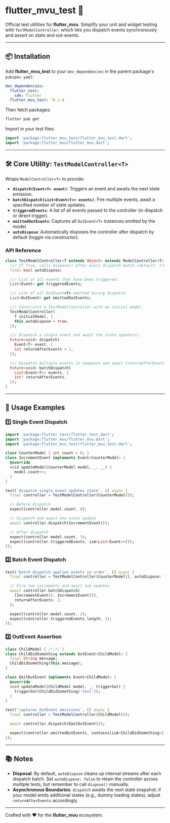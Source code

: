 # flutter_mvu_test 🧪

Official test utilities for **flutter_mvu**. Simplify your unit and widget testing with `TestModelController`, which lets you dispatch events synchronously and assert on state and out-events.

---

## 📦 Installation

Add **flutter_mvu_test** to your `dev_dependencies` in the parent package's `pubspec.yaml`:

```yaml
dev_dependencies:
  flutter_test:
    sdk: flutter
  flutter_mvu_test: ^0.1.0
```

Then fetch packages:

```bash
flutter pub get
```

Import in your test files:

```dart
import 'package:flutter_mvu_test/flutter_mvu_test.dart';
import 'package:flutter_mvu/flutter_mvu.dart';
```

---

## 🛠️ Core Utility: `TestModelController<T>`

Wraps `ModelController<T>` to provide:

- **`dispatch(Event<T> event)`**: Triggers an event and awaits the next state emission.
- **`batchDispatch(List<Event<T>> events)`**: Fire multiple events, await a specified number of state updates.
- **`triggeredEvents`**: A list of all events passed to the controller (in dispatch or direct trigger).
- **`emittedOutEvents`**: Captures all `OutEvent<T>` instances emitted by the model.
- **`autoDispose`**: Automatically disposes the controller after dispatch by default (toggle via constructor).

### API Reference

```dart
class TestModelController<T extends Object> extends ModelController<T> {
  /// If true, calls dispose() after every dispatch batch (default: true).
  final bool autoDispose;

  /// List of all events that have been triggered.
  List<Event> get triggeredEvents;

  /// List of all OutEvent<T> emitted during dispatch.
  List<OutEvent> get emittedOutEvents;

  /// Constructs a TestModelController with an initial model.
  TestModelController(
    T initialModel, {
    this.autoDispose = true,
  });

  /// Dispatch a single event and await the state update(s).
  Future<void> dispatch(
    Event<T> event, {
    int returnAfterEvents = 1,
  });

  /// Dispatch multiple events in sequence and await [returnAfterEvents] updates.
  Future<void> batchDispatch(
    List<Event<T>> events, {
    int? returnAfterEvents,
  });
}
```

---

## 🚀 Usage Examples

### 1️⃣ Single Event Dispatch

```dart
import 'package:flutter_test/flutter_test.dart';
import 'package:flutter_mvu/flutter_mvu.dart';
import 'package:flutter_mvu_test/flutter_mvu_test.dart';

class CounterModel { int count = 0; }
class IncrementEvent implements Event<CounterModel> {
  @override
  void updateModel(CounterModel model, _, __) {
    model.count++;
  }
}

test('dispatch single event updates state', () async {
  final controller = TestModelController(CounterModel());

  // Before dispatch
  expect(controller.model.count, 0);

  // Dispatch and await one state update
  await controller.dispatch(IncrementEvent());

  // After dispatch
  expect(controller.model.count, 1);
  expect(controller.triggeredEvents, isA<List<Event>>());
});
```

### 2️⃣ Batch Event Dispatch

```dart
test('batch dispatch applies events in order', () async {
  final controller = TestModelController(CounterModel(), autoDispose: false);

  // Fire two increments and await two updates
  await controller.batchDispatch(
    [IncrementEvent(), IncrementEvent()],
    returnAfterEvents: 2,
  );

  expect(controller.model.count, 2);
  expect(controller.triggeredEvents.length, 2);
});
```

### 3️⃣ OutEvent Assertion

```dart
class ChildModel { /*…*/ }
class ChildDidSomething extends OutEvent<ChildModel> {
  final String message;
  ChildDidSomething(this.message);
}

class EmitOutEvent implements Event<ChildModel> {
  @override
  void updateModel(ChildModel model, _, triggerOut) {
    triggerOut(ChildDidSomething('test'));
  }
}

test('captures OutEvent emissions', () async {
  final controller = TestModelController(ChildModel());

  await controller.dispatch(EmitOutEvent());

  expect(controller.emittedOutEvents, contains(isA<ChildDidSomething>()));
});
```

---

## 📚 Notes

- **Disposal**: By default, `autoDispose` cleans up internal streams after each dispatch batch. Set `autoDispose: false` to retain the controller across multiple tests, but remember to call `dispose()` manually.
- **Asynchronous Boundaries**: `dispatch` awaits the next state snapshot; if your model emits additional states (e.g., dummy loading states), adjust `returnAfterEvents` accordingly.

---

Crafted with ❤️ for the **flutter_mvu** ecosystem.

